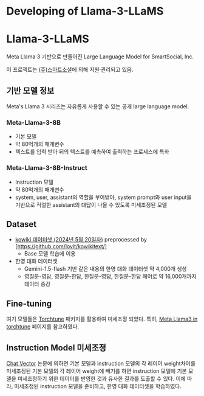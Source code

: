 Developing of Llama-3-LLaMS
===
# Llama-3-LLaMS
Meta Llama 3 기반으로 만들어진 Large Language Model for SmartSocial, Inc.

이 프로젝트는 [(주)스마트소셜](http://www.smartsocial.co.kr/)에 의해 지원·관리되고 있음.

## 기반 모델 정보
Meta's Llama 3 시리즈는 자유롭게 사용할 수 있는 공개 large language model.
### Meta-Llama-3-8B
- 기본 모델
- 약 80억개의 매개변수
- 텍스트를 입력 받아 뒤의 텍스트를 예측하여 출력하는 프로세스에 특화

### Meta-Llama-3-8B-Instruct
- Instruction 모델
- 약 80억개의 매개변수
- system, user, assistant의 역할을 부여받아, system prompt와 user input을 기반으로 적절한 assistant의 대답이 나올 수 있도록 미세조정된 모델

## Dataset
- [kowiki 데이터셋 (2024년 5월 20일자)](https://dumps.wikimedia.org/kowiki/20240520/) preprocessed by [https://github.com/lovit/kowikitext/]
    - Base 모델 학습에 이용
- 한영 대화 데이터셋
    - Gemini-1.5-flash 기반 같은 내용의 한영 대화 데이터셋 약 4,000개 생성
    - 영질문-영답, 영질문-한답, 한질문-영답, 한질문-한답 페어로 약 16,000개까지 데이터 증강

## Fine-tuning
여기 모델들은 [Torchtune](https://pytorch.org/torchtune/main/) 패키지를 활용하여 미세조정 되었다.
특히, [Meta Llama3 in torchtune](https://pytorch.org/torchtune/main/tutorials/llama3.html) 페이지를 참고하였다.

## Instruction Model 미세조정
[Chat Vector](https://arxiv.org/abs/2310.04799) 논문에 의하면 기본 모델과 instruction 모델의 각 레이어 weight차이를
미세조정된 기본 모델의 각 레이어 weight에 빼기를 하면 instruction 모델에 기본 모델을 미세조정하기 위한 데이터를 반영한 것과 유사한 결과를 도출할 수 있다. 이에 따라, 미세조정된 instruction 모델을 준비하고, 한영 대화 데이터셋을 학습하였다.
